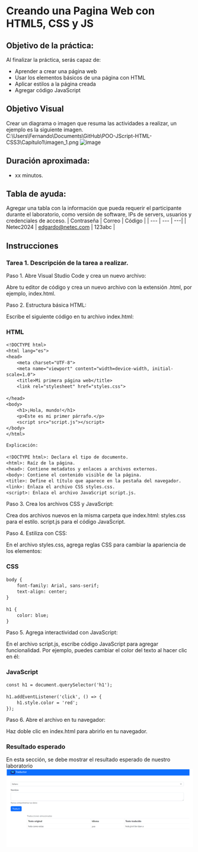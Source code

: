 # Creando una Pagina Web con HTML5, CSS y JS

## Objetivo de la práctica:
Al finalizar la práctica, serás capaz de:
- Aprender a crear una página web
- Usar los elementos básicos de una página con HTML
- Aplicar estilos a la página creada
- Agregar código JavaScript 

## Objetivo Visual 
Crear un diagrama o imagen que resuma las actividades a realizar, un ejemplo es la siguiente imagen. 
C:\Users\Fernando\Documents\GitHub\POO-JScript-HTML-CSS3\Capítulo1\imagen_1.png
![image](https://github.com/user-attachments/assets/6cb83a41-ca28-46ff-ab36-b67790e5ab93)

## Duración aproximada:
- xx minutos.

## Tabla de ayuda:
Agregar una tabla con la información que pueda requerir el participante durante el laboratorio, como versión de software, IPs de servers, usuarios y credenciales de acceso.
| Contraseña | Correo | Código |
| --- | --- | ---|
| Netec2024 | edgardo@netec.com | 123abc |

## Instrucciones 
<!-- Proporciona pasos detallados sobre cómo configurar y administrar sistemas, implementar soluciones de software, realizar pruebas de seguridad, o cualquier otro escenario práctico relevante para el campo de la tecnología de la información -->
### Tarea 1. Descripción de la tarea a realizar.

Paso 1. Abre Visual Studio Code y crea un nuevo archivo:

Abre tu editor de código y crea un nuevo archivo con la extensión .html, por ejemplo, index.html.

Paso 2. Estructura básica HTML:

Escribe el siguiente código en tu archivo index.html:

### HTML
```
<!DOCTYPE html>
<html lang="es">
<head>
    <meta charset="UTF-8">
    <meta name="viewport" content="width=device-width, initial-scale=1.0">
    <title>Mi primera página web</title>
    <link rel="stylesheet" href="styles.css">   

</head>
<body>
    <h1>¡Hola, mundo!</h1>
    <p>Este es mi primer párrafo.</p>
    <script src="script.js"></script>
</body>
</html>
```

```
Explicación:

<!DOCTYPE html>: Declara el tipo de documento.
<html>: Raíz de la página.
<head>: Contiene metadatos y enlaces a archivos externos.
<body>: Contiene el contenido visible de la página.
<title>: Define el título que aparece en la pestaña del navegador.
<link>: Enlaza el archivo CSS styles.css.
<script>: Enlaza el archivo JavaScript script.js.
```

Paso 3. Crea los archivos CSS y JavaScript:

Crea dos archivos nuevos en la misma carpeta que index.html:
styles.css para el estilo.
script.js para el código JavaScript.

Paso 4. Estiliza con CSS:

En el archivo styles.css, agrega reglas CSS para cambiar la apariencia de los elementos:

### CSS
```
body {
    font-family: Arial, sans-serif;
    text-align: center;
}

h1 {
    color: blue;
}
```

Paso 5. Agrega interactividad con JavaScript:

En el archivo script.js, escribe código JavaScript para agregar funcionalidad. Por ejemplo, puedes cambiar el color del texto al hacer clic en él:

### JavaScript

```
const h1 = document.querySelector('h1');

h1.addEventListener('click', () => {
    h1.style.color = 'red';
});
```

Paso 6. Abre el archivo en tu navegador:

Haz doble clic en index.html para abrirlo en tu navegador.


### Resultado esperado
En esta sección, se debe mostrar el resultado esperado de nuestro laboratorio
![imagen resultado](../images/img3.png)
